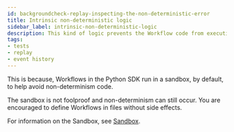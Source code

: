 ```yaml
---
id: backgroundcheck-replay-inspecting-the-non-deterministic-error
title: Intrinsic non-deterministic logic
sidebar_label: intrinsic-non-deterministic-logic
description: This kind of logic prevents the Workflow code from executing to completion because the Workflow can take a different code path than the one expected from the Event History.
tags:
- tests
- replay
- event history
---
```


<!-- DO NOT EDIT THIS FILE DIRECTLY.
THIS FILE IS GENERATED from https://github.com/temporalio/documentation-samples-python/blob/replay-tests/backgroundcheck_replay/backgroundcheck_non_deterministic_code_dacx.py. -->

This is because, Workflows in the Python SDK run in a sandbox, by default, to help avoid non-determinism code.

The sandbox is not foolproof and non-determinism can still occur. You are encouraged to define Workflows in files without side effects.

For information on the Sandbox, see [Sandbox](/python/python-sandbox-environment).
